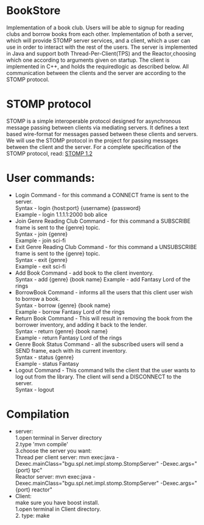 # BookStore
Implementation of a book club. Users will be able to signup for reading clubs and borrow books from each other. Implementation of both a server, which will provide STOMP server services, and a client, which a user can use in order to interact with the rest of the users. The server is implemented in Java and support both Thread-Per-Client(TPS) and the Reactor,choosing which one according to arguments given on startup. The client is implemented in C++, and holds the requiredlogic as described below. All communication between the clients and the server are according to the STOMP protocol.
# STOMP protocol
STOMP is a simple interoperable protocol designed for asynchronous message passing between clients via mediating servers. It defines a text based wire-format for messages passed between these clients and servers. We will use the STOMP protocol in the project for passing messages between the client and the server. For a complete specification of the STOMP protocol, read: [STOMP 1.2](https://stomp.github.io/stomp-specification-1.2.html)
# User commands:
- Login Command - for this command a CONNECT frame is sent to the server.<br/>
Syntax - login {host:port} {username} {password}<br/>
Example - login 1.1.1.1:2000 bob alice
- Join Genre Reading Club Command - for this command a SUBSCRIBE frame is sent to the {genre} topic.<br/>
Syntax - join {genre}<br/>
Example - join sci-fi
- Exit Genre Reading Club Command - for this command a UNSUBSCRIBE frame is sent to the {genre} topic.<br/>
Syntax - exit {genre}<br/>
Example - exit sci-fi
- Add Book Command - add book to the client inventory.<br/>
Syntax - add {genre} {book name}
Example - add Fantasy Lord of the rings
- BorrowBook Command - informs all the users that this client user wish to borrow a book.<br/>
Syntax - borrow {genre} {book name}<br/>
Example - borrow Fantasy Lord of the rings
- Return Book Command - This will result in removing the book from the borrower inventory,  and adding it back to the lender.<br/>
Syntax - return {genre} {book name}<br/>
Example - return Fantasy Lord of the rings
- Genre Book Status Command - all the subscribed users will send a SEND frame, each with its current inventory.<br/>
Syntax - status {genre}<br/>
Example - status Fantasy
- Logout Command - This command tells the client that the user wants to log out from the library. The client will send a DISCONNECT to the server.<br/>
Syntax - logout
# Compilation
- server:<br>
1.open terminal in Server directory<br/>
2.type 'mvn compile'<br/>
3.choose the server you want:<br/>
Thread per client server: mvn exec:java -Dexec.mainClass="bgu.spl.net.impl.stomp.StompServer" -Dexec.args="{port} tpc"<br/>
Reactor server: mvn exec:java -Dexec.mainClass="bgu.spl.net.impl.stomp.StompServer" -Dexec.args="{port} reactor"<br/>
- Client:<br/>
make sure you have boost install.<br/>
  1.open terminal in Client directory.<br/>
  2. type: make
  
